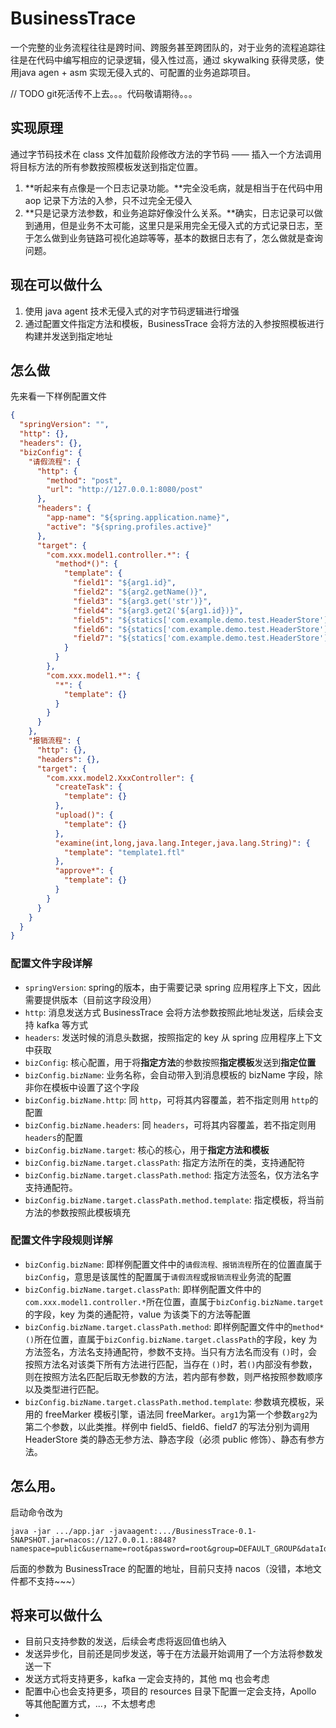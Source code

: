 # BusinessTrace

 一个完整的业务流程往往是跨时间、跨服务甚至跨团队的，对于业务的流程追踪往往是在代码中编写相应的记录逻辑，侵入性过高，通过 skywalking 获得灵感，使用java agen + asm 实现无侵入式的、可配置的业务追踪项目。

// TODO git死活传不上去。。。代码敬请期待。。。



## 实现原理

通过字节码技术在 class 文件加载阶段修改方法的字节码 —— 插入一个方法调用将目标方法的所有参数按照模板发送到指定位置。

1. **听起来有点像是一个日志记录功能。**完全没毛病，就是相当于在代码中用 aop 记录下方法的入参，只不过完全无侵入
2. **只是记录方法参数，和业务追踪好像没什么关系。**确实，日志记录可以做到通用，但是业务不太可能，这里只是采用完全无侵入式的方式记录日志，至于怎么做到业务链路可视化追踪等等，基本的数据日志有了，怎么做就是查询问题。

## 现在可以做什么

1. 使用 java agent 技术无侵入式的对字节码逻辑进行增强
2. 通过配置文件指定方法和模板，BusinessTrace 会将方法的入参按照模板进行构建并发送到指定地址

## 怎么做

先来看一下样例配置文件

```json
{
  "springVersion": "",
  "http": {},
  "headers": {},
  "bizConfig": {
    "请假流程": {
      "http": {
        "method": "post",
        "url": "http://127.0.0.1:8080/post"
      },
      "headers": {
        "app-name": "${spring.application.name}",
        "active": "${spring.profiles.active}"
      },
      "target": {
        "com.xxx.model1.controller.*": {
          "method*()": {
            "template": {
              "field1": "${arg1.id}",
              "field2": "${arg2.getName()}",
              "field3": "${arg3.get('str')}",
              "field4": "${arg3.get2('${arg1.id})}",
              "field5": "${statics['com.example.demo.test.HeaderStore'].getName()}",
              "field6": "${statics['com.example.demo.test.HeaderStore'].FOO}",
              "field7": "${statics['com.example.demo.test.HeaderStore'].get3('${arg2.getName()}')}"
            }
          }
        },
        "com.xxx.model1.*": {
          "*": {
            "template": {}
          }
        }
      }
    },
    "报销流程": {
      "http": {},
      "headers": {},
      "target": {
        "com.xxx.model2.XxxController": {
          "createTask": {
            "template": {}
          },
          "upload()": {
            "template": {}
          },
          "examine(int,long,java.lang.Integer,java.lang.String)": {
            "template": "template1.ftl"
          },
          "approve*": {
            "template": {}
          }
        }
      }
    }
  }
}
```

### 配置文件字段详解

- `springVersion`: spring的版本，由于需要记录 spring 应用程序上下文，因此需要提供版本（目前这字段没用）
- `http`: 消息发送方式 BusinessTrace 会将方法参数按照此地址发送，后续会支持 kafka 等方式
- `headers`: 发送时候的消息头数据，按照指定的 key 从 spring 应用程序上下文中获取
- `bizConfig`: 核心配置，用于将**指定方法**的参数按照**指定模板**发送到**指定位置**
- `bizConfig.bizName`:  业务名称，会自动带入到消息模板的 bizName 字段，除非你在模板中设置了这个字段
- `bizConfig.bizName.http`: 同 `http`，可将其内容覆盖，若不指定则用 `http`的配置
- `bizConfig.bizName.headers`: 同 `headers`，可将其内容覆盖，若不指定则用 `headers`的配置
- `bizConfig.bizName.target`: 核心的核心，用于**指定方法和模板**
- `bizConfig.bizName.target.classPath`: 指定方法所在的类，支持通配符
- `bizConfig.bizName.target.classPath.method`: 指定方法签名，仅方法名字支持通配符。
- `bizConfig.bizName.target.classPath.method.template`: 指定模板，将当前方法的参数按照此模板填充

### 配置文件字段规则详解

- `bizConfig.bizName`:  即样例配置文件中的`请假流程、报销流程`所在的位置直属于`bizConfig`，意思是该属性的配置属于`请假流程`或`报销流程`业务流的配置
- `bizConfig.bizName.target.classPath`: 即样例配置文件中的`com.xxx.model1.controller.*`所在位置，直属于`bizConfig.bizName.target`的字段，key 为类的通配符，value 为该类下的方法等配置
- `bizConfig.bizName.target.classPath.method`: 即样例配置文件中的`method*()`所在位置，直属于`bizConfig.bizName.target.classPath`的字段，key 为方法签名，方法名支持通配符，参数不支持。当只有方法名而没有 `()`时，会按照方法名对该类下所有方法进行匹配，当存在 `()`时，若`()`内部没有参数，则在按照方法名匹配后取无参数的方法，若内部有参数，则严格按照参数顺序以及类型进行匹配。
- `bizConfig.bizName.target.classPath.method.template`: 参数填充模板，采用的 freeMarker 模板引擎，语法同 freeMarker。`arg1`为第一个参数`arg2`为第二个参数，以此类推。样例中 field5、field6、field7 的写法分别为调用 HeaderStore 类的静态无参方法、静态字段（必须 public 修饰）、静态有参方法。

## 怎么用。

启动命令改为

```shell
java -jar .../app.jar -javaagent:.../BusinessTrace-0.1-SNAPSHOT.jar=nacos://127.0.0.1.:8848?namespace=public&username=root&password=root&group=DEFAULT_GROUP&dataId=bizconfig.json
```

后面的参数为 BusinessTrace 的配置的地址，目前只支持 nacos（没错，本地文件都不支持~~~）

## 将来可以做什么

- 目前只支持参数的发送，后续会考虑将返回值也纳入
- 发送异步化，目前还是同步发送，等于在方法最开始调用了一个方法将参数发送一下
- 发送方式将支持更多，kafka 一定会支持的，其他 mq 也会考虑
- 配置中心也会支持更多，项目的 resources 目录下配置一定会支持，Apollo 等其他配置方式，...，不太想考虑
- 
